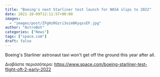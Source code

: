 ```yaml
---
title: "Boeing's next Starliner test launch for NASA slips to 2022"
date: 2021-10-09T12:11:57+00:00
images:
  - "images/post/ZFgHzRGzri3oim8KyqssEF.jpg"
author: "AstroBot"
categories: ["News"]
tags: ["space.com"]
draft: false
---
```


Boeing's Starliner astronaut taxi won't get off the ground this year after all. 

Διαβάστε περισσότερα: https://www.space.com/boeing-starliner-test-flight-oft-2-early-2022
